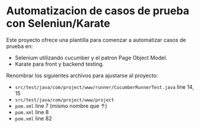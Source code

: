 # Automatizacion de casos de prueba con Seleniun/Karate

Este proyecto ofrece una plantilla para comenzar a automatizar casos de prueba en:

- Selenium utilizando cucumber y el patron Page Object Model.
- Karate para front y backend testing.

Renombrar los siguientes archivos para ajustarse al proyecto:

- `src/test/java/com/project/www/runner/CucumberRunnerTest.java` line 14, 15
- `src/test/java/com/project/www/project`
- `pom.xml` <groupId> line 7 (mismo nombre que ↑)
- `pom.xml` <artifactId> line 8
- `pom.xml` <projectName> line 82
